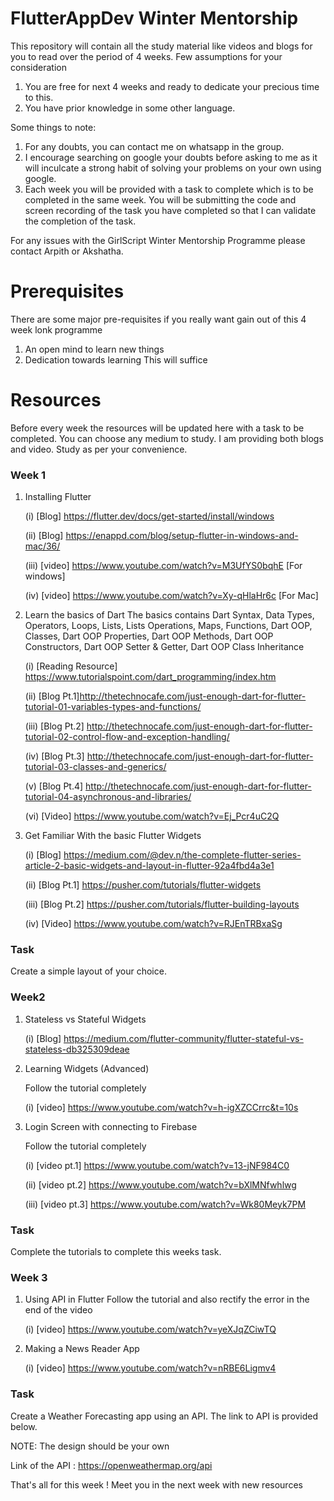 # FlutterAppDev Winter Mentorship
This repository will contain all the study material like videos and blogs for you to read over the period of 4 weeks. Few assumptions for your consideration
1. You are free for next 4 weeks and ready to dedicate your precious time to this.
2. You have prior knowledge in some other language.

Some things to note:
1. For any doubts, you can contact me on whatsapp in the group.
2. I encourage searching on google your doubts before asking to me as it will inculcate a strong habit of solving your problems on your own using google.
3. Each week you will be provided with a task to complete which is to be completed in the same week. You will be submitting the code and screen recording of the task you have completed so that I can validate the completion of the task.

For any issues with the GirlScript Winter Mentorship Programme please contact Arpith or Akshatha.

# Prerequisites 
There are some major pre-requisites if you really want gain out of this 4 week lonk programme
1. An open mind to learn new things
2. Dedication towards learning
This will suffice 

# Resources 
Before every week the resources will be updated here with a task to be completed. You can choose any medium to study. I am providing both blogs and video. Study as per your convenience.
### Week 1
1. Installing Flutter 
 
   (i) [Blog] https://flutter.dev/docs/get-started/install/windows 
 
   (ii) [Blog] https://enappd.com/blog/setup-flutter-in-windows-and-mac/36/
 
   (iii) [video] https://www.youtube.com/watch?v=M3UfYS0bqhE [For windows]
 
   (iv) [video] https://www.youtube.com/watch?v=Xy-qHlaHr6c [For Mac]

2. Learn the basics of Dart
The basics contains
Dart Syntax, Data Types, Operators, Loops, Lists, Lists Operations, Maps, Functions, Dart OOP, Classes, Dart OOP Properties, Dart OOP Methods, Dart OOP Constructors, Dart OOP Setter & Getter, Dart OOP Class Inheritance
 
   (i) [Reading Resource] https://www.tutorialspoint.com/dart_programming/index.htm
 
   (ii) [Blog Pt.1]http://thetechnocafe.com/just-enough-dart-for-flutter-tutorial-01-variables-types-and-functions/
 
   (iii) [Blog Pt.2] http://thetechnocafe.com/just-enough-dart-for-flutter-tutorial-02-control-flow-and-exception-handling/
 
   (iv) [Blog Pt.3] http://thetechnocafe.com/just-enough-dart-for-flutter-tutorial-03-classes-and-generics/
 
   (v) [Blog Pt.4] http://thetechnocafe.com/just-enough-dart-for-flutter-tutorial-04-asynchronous-and-libraries/
 
   (vi) [Video] https://www.youtube.com/watch?v=Ej_Pcr4uC2Q

3. Get Familiar With the basic Flutter Widgets
 
   (i) [Blog] https://medium.com/@dev.n/the-complete-flutter-series-article-2-basic-widgets-and-layout-in-flutter-92a4fbd4a3e1
 
   (ii) [Blog Pt.1] https://pusher.com/tutorials/flutter-widgets
 
   (iii) [Blog Pt.2] https://pusher.com/tutorials/flutter-building-layouts
 
   (iv) [Video] https://www.youtube.com/watch?v=RJEnTRBxaSg

### Task
Create a simple layout of your choice.


### Week2
1. Stateless vs Stateful Widgets

     (i) [Blog] https://medium.com/flutter-community/flutter-stateful-vs-stateless-db325309deae
   
2. Learning Widgets (Advanced)

    Follow the tutorial completely 

    (i) [video] https://www.youtube.com/watch?v=h-igXZCCrrc&t=10s
    
3. Login Screen with connecting to Firebase

     Follow the tutorial completely

    (i) [video pt.1] https://www.youtube.com/watch?v=13-jNF984C0
    
    (ii) [video pt.2] https://www.youtube.com/watch?v=bXlMNfwhlwg
    
    (iii) [video pt.3] https://www.youtube.com/watch?v=Wk80Meyk7PM
    
### Task
Complete the tutorials to complete this weeks task.

### Week 3

1. Using API in Flutter
   Follow the tutorial and also rectify the error in the end of the video
   
   (i) [video] https://www.youtube.com/watch?v=yeXJqZCiwTQ
   
2. Making a News Reader App 

   (i) [video] https://www.youtube.com/watch?v=nRBE6Ligmv4
   
### Task
Create a Weather Forecasting app using an API. The link to API is provided below.

NOTE: The design should be your own

Link of the API : https://openweathermap.org/api

That's all for this week ! Meet you in the next week with new resources

